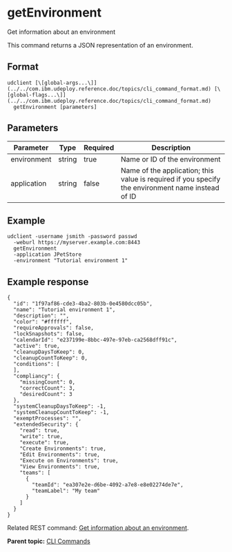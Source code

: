 # getEnvironment

Get information about an environment

This command returns a JSON representation of an environment.

## Format

```
udclient [\[global-args...\]](../../com.ibm.udeploy.reference.doc/topics/cli_command_format.md) [\[global-flags...\]](../../com.ibm.udeploy.reference.doc/topics/cli_command_format.md)
  getEnvironment [parameters]
```

## Parameters

|Parameter|Type|Required|Description|
|---------|----|--------|-----------|
|environment|string|true|Name or ID of the environment|
|application|string|false|Name of the application; this value is required if you specify the environment name instead of ID|

## Example

```
udclient -username jsmith -password passwd 
  -weburl https://myserver.example.com:8443
  getEnvironment 
  -application JPetStore 
  -environment "Tutorial environment 1"
```

## Example response

```
{
  "id": "1f97af86-cde3-4ba2-803b-0e4580dcc05b",
  "name": "Tutorial environment 1",
  "description": "",
  "color": "#ffffff",
  "requireApprovals": false,
  "lockSnapshots": false,
  "calendarId": "e237199e-8bbc-497e-97eb-ca2568dff91c",
  "active": true,
  "cleanupDaysToKeep": 0,
  "cleanupCountToKeep": 0,
  "conditions": [
  ],
  "compliancy": {
    "missingCount": 0,
    "correctCount": 3,
    "desiredCount": 3
  },
  "systemCleanupDaysToKeep": -1,
  "systemCleanupCountToKeep": -1,
  "exemptProcesses": "",
  "extendedSecurity": {
    "read": true,
    "write": true,
    "execute": true,
    "Create Environments": true,
    "Edit Environments": true,
    "Execute on Environments": true,
    "View Environments": true,
    "teams": [
      {
        "teamId": "ea307e2e-d6be-4092-a7e8-e8e02274de7e",
        "teamLabel": "My team"
      }
    ]
  }
}
```

Related REST command: [Get information about an environment](rest_cli_environment_info_get.md).

**Parent topic:** [CLI Commands](../../com.ibm.udeploy.reference.doc/topics/cli_commands.md)

